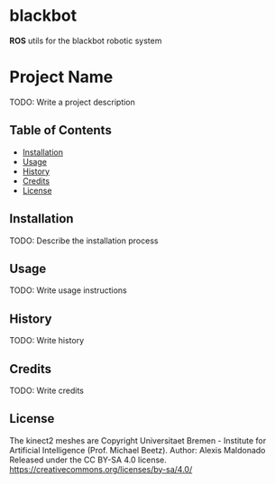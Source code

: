 # blackbot
**ROS** utils for the blackbot robotic system

# Project Name

TODO: Write a project description

## Table of Contents

* [Installation](#installation)
* [Usage](#usage)
* [History](#history)
* [Credits](#credits)
* [License](#license)

## <a name="installation"></a>Installation

TODO: Describe the installation process

## <a name="usage"></a> Usage

TODO: Write usage instructions


## <a name="history"></a>History

TODO: Write history

## <a name="credits"></a>Credits

TODO: Write credits

## <a name="license"></a>License

The kinect2 meshes are Copyright Universitaet Bremen - Institute for Artificial Intelligence (Prof. Michael Beetz).
Author: Alexis Maldonado
Released under the CC BY-SA 4.0 license.
https://creativecommons.org/licenses/by-sa/4.0/

